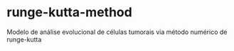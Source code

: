 # runge-kutta-method
 Modelo de análise evolucional de células tumorais via método numérico de runge-kutta
